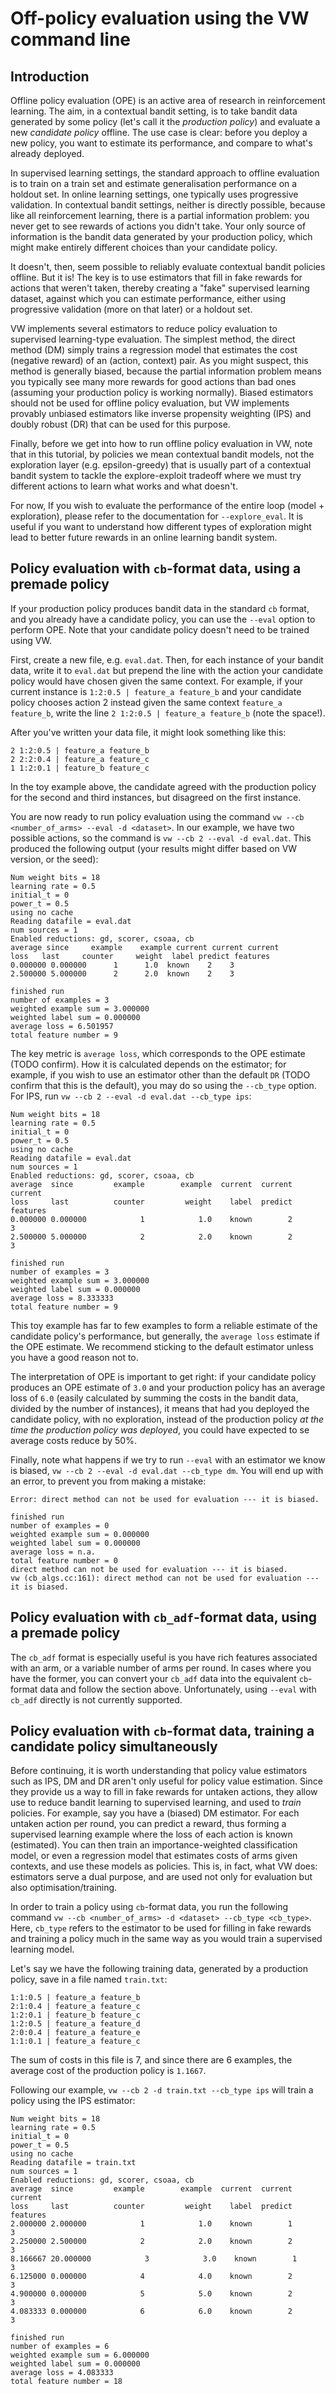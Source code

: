 # Off-policy evaluation using the VW command line

## Introduction

Offline policy evaluation (OPE) is an active area of research in reinforcement learning. The aim, in a contextual bandit setting, is to take bandit data generated by some policy (let's call it the _production policy_) and evaluate a new _candidate policy_ offline. The use case is clear: before you deploy a new policy, you want to estimate its performance, and compare to what's already deployed.

In supervised learning settings, the standard approach to offline evaluation is to train on a train set and estimate generalisation performance on a holdout set. In online learning settings, one typically uses progressive validation. In contextual bandit settings, neither is directly possible, because like all reinforcement learning, there is a partial information problem: you never get to see rewards of actions you didn't take. Your only source of information is the bandit data generated by your production policy, which might make entirely different choices than your candidate policy.

It doesn't, then, seem possible to reliably evaluate contextual bandit policies offline. But it is! The key is to use estimators that fill in fake rewards for actions that weren't taken, thereby creating a "fake" supervised learning dataset, against which you can estimate performance, either using progressive validation (more on that later) or a holdout set.

VW implements several estimators to reduce policy evaluation to supervised learning-type evaluation. The simplest method, the direct method (DM) simply trains a regression model that estimates the cost (negative reward) of an (action, context) pair. As you might suspect, this method is generally biased, because the partial information problem means you typically see many more rewards for good actions than bad ones (assuming your production policy is working normally). Biased estimators should not be used for offline policy evaluation, but VW implements provably unbiased estimators like inverse propensity weighting (IPS) and doubly robust (DR) that can be used for this purpose.

Finally, before we get into how to run offline policy evaluation in VW, note that in this tutorial, by policies we mean contextual bandit models, not the exploration layer (e.g. epsilon-greedy) that is usually part of a contextual bandit system to tackle the explore-exploit tradeoff where we must try different actions to learn what works and what doesn't. 

For now, If you wish to evaluate the performance of the entire loop (model + exploration), please refer to the documentation for `--explore_eval`. It is useful if you want to understand how different types of exploration might lead to better future rewards in an online learning bandit system.

## Policy evaluation with `cb`-format data, using a premade policy

If your production policy produces bandit data in the standard `cb` format, and you already have a candidate policy, you can use the `--eval` option to perform OPE. Note that your candidate policy doesn't need to be trained using VW.

First, create a new file, e.g. `eval.dat`. Then, for each instance of your bandit data, write it to `eval.dat` but prepend the line with the action your candidate policy would have chosen given the same context. For example, if your current instance is `1:2:0.5 | feature_a feature_b` and your candidate policy chooses action 2 instead given the same context `feature_a feature_b`, write the line `2 1:2:0.5 | feature_a feature_b` (note the space!). 

After you've written your data file, it might look something like this:
```
2 1:2:0.5 | feature_a feature_b
2 2:2:0.4 | feature_a feature_c
1 1:2:0.1 | feature_b feature_c
```
In the toy example above, the candidate agreed with the production policy for the second and third instances, but disagreed on the first instance.

You are now ready to run policy evaluation using the command `vw --cb <number_of_arms> --eval -d <dataset>`. In our example, we have two possible actions, so the command is `vw --cb 2 --eval -d eval.dat`. This produced the following output (your results might differ based on VW version, or the seed):

    Num weight bits = 18
    learning rate = 0.5
    initial_t = 0
    power_t = 0.5
    using no cache
    Reading datafile = eval.dat
    num sources = 1
    Enabled reductions: gd, scorer, csoaa, cb
    average since     example    example current current current
    loss   last     counter     weight  label predict features
    0.000000 0.000000      1      1.0  known    2    3
    2.500000 5.000000      2      2.0  known    2    3

    finished run
    number of examples = 3
    weighted example sum = 3.000000
    weighted label sum = 0.000000
    average loss = 6.501957
    total feature number = 9

The key metric is `average loss`, which corresponds to the OPE estimate (TODO confirm). How it is calculated depends on the estimator; for example, if you wish to use an estimator other than the default `DR` (TODO confirm that this is the default), you may do so using the `--cb_type` option. For IPS, run `vw --cb 2 --eval -d eval.dat --cb_type ips`:

    Num weight bits = 18
    learning rate = 0.5
    initial_t = 0
    power_t = 0.5
    using no cache
    Reading datafile = eval.dat
    num sources = 1
    Enabled reductions: gd, scorer, csoaa, cb
    average  since         example        example  current  current  current
    loss     last          counter         weight    label  predict features
    0.000000 0.000000            1            1.0    known        2        3
    2.500000 5.000000            2            2.0    known        2        3

    finished run
    number of examples = 3
    weighted example sum = 3.000000
    weighted label sum = 0.000000
    average loss = 8.333333
    total feature number = 9
    
This toy example has far to few examples to form a reliable estimate of the candidate policy's performance, but generally, the `average loss` estimate if the OPE estimate. We recommend sticking to the default estimator unless you have a good reason not to.

The interpretation of OPE is important to get right: if your candidate policy produces an OPE estimate of `3.0` and your production policy has an average loss of `6.0` (easily calculated by summing the costs in the bandit data, divided by the number of instances), it means that had you deployed the candidate policy, with no exploration, instead of the production policy _at the time the production policy was deployed_, you could have expected to se average costs reduce by 50%.

Finally, note what happens if we try to run `--eval` with an estimator we know is biased, `vw --cb 2 --eval -d eval.dat --cb_type dm`. You will end up with an error, to prevent you from making a mistake:

    Error: direct method can not be used for evaluation --- it is biased.

    finished run
    number of examples = 0
    weighted example sum = 0.000000
    weighted label sum = 0.000000
    average loss = n.a.
    total feature number = 0
    direct method can not be used for evaluation --- it is biased.
    vw (cb_algs.cc:161): direct method can not be used for evaluation --- it is biased.
    
 ## Policy evaluation with `cb_adf`-format data, using a premade policy

The `cb_adf` format is especially useful is you have rich features associated with an arm, or a variable number of arms per round. In cases where you have the former, you can convert your `cb_adf` data into the equivalent `cb`-format data and follow the section above. Unfortunately, using `--eval` with `cb_adf` directly is not currently supported.

 ## Policy evaluation with `cb`-format data, training a candidate policy simultaneously
 
Before continuing, it is worth understanding that policy value estimators such as IPS, DM and DR aren't only useful for policy value estimation. Since they provide us a way to fill in fake rewards for untaken actions, they allow use to reduce bandit learning to supervised learning, and used to _train_ policies. For example, say you have a (biased) DM estimator. For each untaken action per round, you can predict a reward, thus forming a supervised learning example where the loss of each action is known (estimated). You can then train an importance-weighted classification model, or even a regression model that estimates costs of arms given contexts, and use these models as policies. This is, in fact, what VW does: estimators serve a dual purpose, and are used not only for evaluation but also optimisation/training.

In order to train a policy using `cb`-format data, you run the following command `vw --cb <number_of_arms> -d <dataset> --cb_type <cb_type>`. Here, `cb_type` refers to the estimator to be used for filling in fake rewards and training a policy much in the same way as you would train a supervised learning model.

Let's say we have the following training data, generated by a production policy, save in a file named `train.txt`:

    1:1:0.5 | feature_a feature_b
    2:1:0.4 | feature_a feature_c
    1:2:0.1 | feature_b feature_c
    1:2:0.5 | feature_a feature_d
    2:0:0.4 | feature_a feature_e
    1:1:0.1 | feature_a feature_c
    
The sum of costs in this file is 7, and since there are 6 examples, the average cost of the production policy is `1.1667`.

Following our example, `vw --cb 2 -d train.txt --cb_type ips` will train a policy using the IPS estimator:

    Num weight bits = 18
    learning rate = 0.5
    initial_t = 0
    power_t = 0.5
    using no cache
    Reading datafile = train.txt
    num sources = 1
    Enabled reductions: gd, scorer, csoaa, cb
    average  since         example        example  current  current  current
    loss     last          counter         weight    label  predict features
    2.000000 2.000000            1            1.0    known        1        3
    2.250000 2.500000            2            2.0    known        2        3
    8.166667 20.000000            3            3.0    known        1        3
    6.125000 0.000000            4            4.0    known        2        3
    4.900000 0.000000            5            5.0    known        2        3
    4.083333 0.000000            6            6.0    known        2        3

    finished run
    number of examples = 6
    weighted example sum = 6.000000
    weighted label sum = 0.000000
    average loss = 4.083333
    total feature number = 18
    
 
